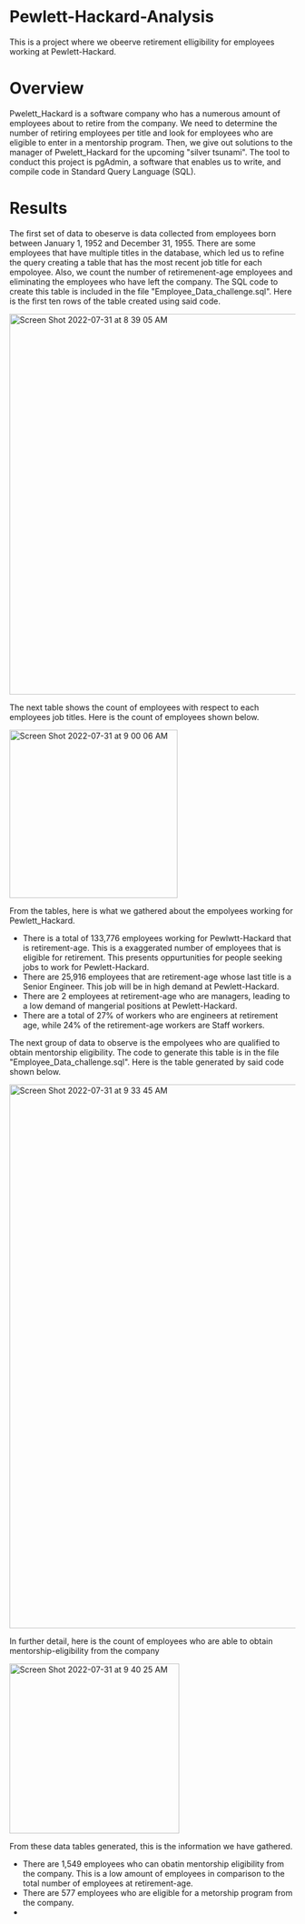 # Pewlett-Hackard-Analysis
This is a project where we obeerve retirement elligibility for employees working at Pewlett-Hackard. 

# Overview
Pwelett_Hackard is a software company who has a numerous amount of employees about to retire from the company. We need to determine the number of retiring employees per title and look for employees who are eligible to enter in a mentorship program. Then, we give out solutions to the manager of Pwelett_Hackard for the upcoming "silver tsunami". The tool to conduct this project is pgAdmin, a software that enables us to write, and compile code in Standard Query Language (SQL).  

# Results 
The first set of data to obeserve is data collected from employees born between January 1, 1952 and December 31, 1955. There are some employees that have multiple titles in the database, which led us to refine the query creating a table that has the most recent job title for each empoloyee. Also, we count the number of retiremenent-age employees and eliminating the employees who have left the company. The SQL code to create this table is included in the file "Employee_Data_challenge.sql". Here is the first ten rows of the table created using said code. 


<img width="670" alt="Screen Shot 2022-07-31 at 8 39 05 AM" src="https://user-images.githubusercontent.com/104328106/182031506-7610a773-c559-463b-88bb-0d1d84b5b96a.png">


The next table shows the count of employees with respect to each employees job titles. Here is the count of employees shown below. 

<img width="296" alt="Screen Shot 2022-07-31 at 9 00 06 AM" src="https://user-images.githubusercontent.com/104328106/182032397-52863e41-000e-4fc9-ad4d-dbdfc944a0a0.png">

From the tables, here is what we gathered about the empolyees working for Pewlett_Hackard. 
* There is a total of 133,776 employees working for Pewlwtt-Hackard that is retirement-age. This is a exaggerated number of employees that is eligible for retirement. This presents oppurtunities for people seeking jobs to work for Pewlett-Hackard. 
* There are 25,916 employees that are retirement-age whose last title is a Senior Engineer. This job will be in high demand at Pewlett-Hackard. 
* There are 2 employees at retirement-age who are managers, leading to a low demand of mangerial positions at Pewlett-Hackard.  
* There are a total of 27% of workers who are engineers at retirement age, while 24% of the retirement-age workers are Staff workers. 


The next group of data to observe is the empolyees who are qualified to obtain mentorship eligibility. The code to generate this table is in the file "Employee_Data_challenge.sql". Here is the table generated by said code shown below. 

<img width="957" alt="Screen Shot 2022-07-31 at 9 33 45 AM" src="https://user-images.githubusercontent.com/104328106/182033839-4af31786-4e7b-4d64-891e-480fba87fb4d.png">

In further detail, here is the count of employees who are able to obtain mentorship-eligibility from the company 

<img width="299" alt="Screen Shot 2022-07-31 at 9 40 25 AM" src="https://user-images.githubusercontent.com/104328106/182034113-31437352-db50-4ca2-8073-59a905ef4cff.png">

From these data tables generated, this is the information we have gathered. 

* There are 1,549 employees who can obatin mentorship eligibility from the company. This is a low amount of employees in comparison to the total number of employees at retirement-age. 
* There are 577 employees who are eligible for a metorship program from the company. 
* 

